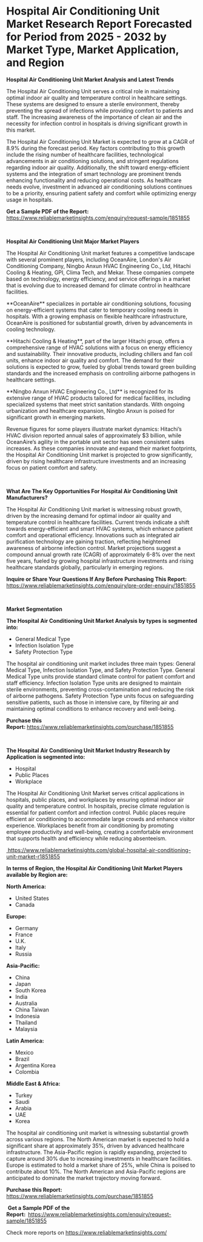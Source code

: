 <p><h1>Hospital Air Conditioning Unit Market Research Report Forecasted for Period from 2025 -  2032 by Market Type, Market Application, and Region</h1></p><p><strong>Hospital Air Conditioning Unit Market Analysis and Latest Trends</strong></p>
<p><p>The Hospital Air Conditioning Unit serves a critical role in maintaining optimal indoor air quality and temperature control in healthcare settings. These systems are designed to ensure a sterile environment, thereby preventing the spread of infections while providing comfort to patients and staff. The increasing awareness of the importance of clean air and the necessity for infection control in hospitals is driving significant growth in this market.</p><p>The Hospital Air Conditioning Unit Market is expected to grow at a CAGR of 8.9% during the forecast period. Key factors contributing to this growth include the rising number of healthcare facilities, technological advancements in air conditioning solutions, and stringent regulations regarding indoor air quality. Additionally, the shift toward energy-efficient systems and the integration of smart technology are prominent trends enhancing functionality and reducing operational costs. As healthcare needs evolve, investment in advanced air conditioning solutions continues to be a priority, ensuring patient safety and comfort while optimizing energy usage in hospitals.</p></p>
<p><strong>Get a Sample PDF of the Report:&nbsp;</strong> <a href="https://www.reliablemarketinsights.com/enquiry/request-sample/1851855?utm_campaign=3317&utm_medium=2&utm_source=Github&utm_content=ia&utm_term=26032025&utm_id=hospital-air-conditioning-unit">https://www.reliablemarketinsights.com/enquiry/request-sample/1851855</a></p>
<p>&nbsp;</p>
<p><strong>Hospital Air Conditioning Unit Major Market Players</strong></p>
<p><p>The Hospital Air Conditioning Unit market features a competitive landscape with several prominent players, including OceanAire, London's Air Conditioning Company, Ningbo Anxun HVAC Engineering Co., Ltd, Hitachi Cooling & Heating, GPI, Clima Tech, and Mekar. These companies compete based on technology, energy efficiency, and service offerings in a market that is evolving due to increased demand for climate control in healthcare facilities.</p><p>**OceanAire** specializes in portable air conditioning solutions, focusing on energy-efficient systems that cater to temporary cooling needs in hospitals. With a growing emphasis on flexible healthcare infrastructure, OceanAire is positioned for substantial growth, driven by advancements in cooling technology.</p><p>**Hitachi Cooling & Heating**, part of the larger Hitachi group, offers a comprehensive range of HVAC solutions with a focus on energy efficiency and sustainability. Their innovative products, including chillers and fan coil units, enhance indoor air quality and comfort. The demand for their solutions is expected to grow, fueled by global trends toward green building standards and the increased emphasis on controlling airborne pathogens in healthcare settings.</p><p>**Ningbo Anxun HVAC Engineering Co., Ltd** is recognized for its extensive range of HVAC products tailored for medical facilities, including specialized systems that meet strict sanitation standards. With ongoing urbanization and healthcare expansion, Ningbo Anxun is poised for significant growth in emerging markets.</p><p>Revenue figures for some players illustrate market dynamics: Hitachi’s HVAC division reported annual sales of approximately $3 billion, while OceanAire’s agility in the portable unit sector has seen consistent sales increases. As these companies innovate and expand their market footprints, the Hospital Air Conditioning Unit market is projected to grow significantly, driven by rising healthcare infrastructure investments and an increasing focus on patient comfort and safety.</p></p>
<p>&nbsp;</p>
<p><strong>What Are The Key Opportunities For Hospital Air Conditioning Unit Manufacturers?</strong></p>
<p><p>The Hospital Air Conditioning Unit market is witnessing robust growth, driven by the increasing demand for optimal indoor air quality and temperature control in healthcare facilities. Current trends indicate a shift towards energy-efficient and smart HVAC systems, which enhance patient comfort and operational efficiency. Innovations such as integrated air purification technology are gaining traction, reflecting heightened awareness of airborne infection control. Market projections suggest a compound annual growth rate (CAGR) of approximately 6-8% over the next five years, fueled by growing hospital infrastructure investments and rising healthcare standards globally, particularly in emerging regions.</p></p>
<p><strong>Inquire or Share Your Questions If Any Before Purchasing This Report:</strong> <a href="https://www.reliablemarketinsights.com/enquiry/pre-order-enquiry/1851855?utm_campaign=3317&utm_medium=2&utm_source=Github&utm_content=ia&utm_term=26032025&utm_id=hospital-air-conditioning-unit">https://www.reliablemarketinsights.com/enquiry/pre-order-enquiry/1851855</a></p>
<p>&nbsp;</p>
<p><strong>Market Segmentation</strong></p>
<p><strong>The Hospital Air Conditioning Unit Market Analysis by types is segmented into:</strong></p>
<p><ul><li>General Medical Type</li><li>Infection Isolation Type</li><li>Safety Protection Type</li></ul></p>
<p><p>The hospital air conditioning unit market includes three main types: General Medical Type, Infection Isolation Type, and Safety Protection Type. General Medical Type units provide standard climate control for patient comfort and staff efficiency. Infection Isolation Type units are designed to maintain sterile environments, preventing cross-contamination and reducing the risk of airborne pathogens. Safety Protection Type units focus on safeguarding sensitive patients, such as those in intensive care, by filtering air and maintaining optimal conditions to enhance recovery and well-being.</p></p>
<p><strong>Purchase this Report:&nbsp;</strong><a href="https://www.reliablemarketinsights.com/purchase/1851855?utm_campaign=3317&utm_medium=2&utm_source=Github&utm_content=ia&utm_term=26032025&utm_id=hospital-air-conditioning-unit">https://www.reliablemarketinsights.com/purchase/1851855</a></p>
<p>&nbsp;</p>
<p><strong>The Hospital Air Conditioning Unit Market Industry Research by Application is segmented into:</strong></p>
<p><ul><li>Hospital</li><li>Public Places</li><li>Workplace</li></ul></p>
<p><p>The Hospital Air Conditioning Unit Market serves critical applications in hospitals, public places, and workplaces by ensuring optimal indoor air quality and temperature control. In hospitals, precise climate regulation is essential for patient comfort and infection control. Public places require efficient air conditioning to accommodate large crowds and enhance visitor experience. Workplaces benefit from air conditioning by promoting employee productivity and well-being, creating a comfortable environment that supports health and efficiency while reducing absenteeism.</p></p>
<p><a href="https://www.reliablemarketinsights.com/global-hospital-air-conditioning-unit-market-r1851855?utm_campaign=3317&utm_medium=2&utm_source=Github&utm_content=ia&utm_term=26032025&utm_id=hospital-air-conditioning-unit">&nbsp;https://www.reliablemarketinsights.com/global-hospital-air-conditioning-unit-market-r1851855</a></p>
<p><strong>In terms of Region, the Hospital Air Conditioning Unit Market Players available by Region are:</strong></p>
<p>
    <p> <strong> North America: </strong>
        <ul>
            <li>United States</li>
            <li>Canada</li>
        </ul>
        </p> 
    <p> <strong> Europe: </strong>
        <ul>
            <li>Germany</li>
            <li>France</li>
            <li>U.K.</li>
            <li>Italy</li>
            <li>Russia</li>
        </ul>
        </p> 
    <p> <strong> Asia-Pacific: </strong>
        <ul>
            <li>China</li>
            <li>Japan</li>
            <li>South Korea</li>
            <li>India</li>
            <li>Australia</li>
            <li>China Taiwan</li>
            <li>Indonesia</li>
            <li>Thailand</li>
            <li>Malaysia</li>
        </ul>
        </p> 
    <p> <strong> Latin America: </strong>
        <ul>
            <li>Mexico</li>
            <li>Brazil</li>
            <li>Argentina Korea</li>
            <li>Colombia</li>
        </ul>
        </p> 
    <p> <strong> Middle East & Africa: </strong>
        <ul>
            <li>Turkey</li>
            <li>Saudi</li>
            <li>Arabia</li>
            <li>UAE</li>
            <li>Korea</li>
        </ul>
    </p>
    </p>
<p><p>The hospital air conditioning unit market is witnessing substantial growth across various regions. The North American market is expected to hold a significant share at approximately 35%, driven by advanced healthcare infrastructure. The Asia-Pacific region is rapidly expanding, projected to capture around 30% due to increasing investments in healthcare facilities. Europe is estimated to hold a market share of 25%, while China is poised to contribute about 10%. The North American and Asia-Pacific regions are anticipated to dominate the market trajectory moving forward.</p></p>
<p><strong>Purchase this Report: </strong><a href="https://www.reliablemarketinsights.com/purchase/1851855?utm_campaign=3317&utm_medium=2&utm_source=Github&utm_content=ia&utm_term=26032025&utm_id=hospital-air-conditioning-unit">https://www.reliablemarketinsights.com/purchase/1851855</a></p>
<p>&nbsp;<strong>Get a Sample PDF of the Report:&nbsp;&nbsp;</strong><a href="https://www.reliablemarketinsights.com/enquiry/request-sample/1851855?utm_campaign=3317&utm_medium=2&utm_source=Github&utm_content=ia&utm_term=26032025&utm_id=hospital-air-conditioning-unit">https://www.reliablemarketinsights.com/enquiry/request-sample/1851855</a></p>
<p><strong></strong></p>
<p>Check more reports on <a href="https://www.reliablemarketinsights.com/?utm_campaign=3317&utm_medium=2&utm_source=Github&utm_content=ia&utm_term=26032025&utm_id=hospital-air-conditioning-unit">https://www.reliablemarketinsights.com/</a></p>
